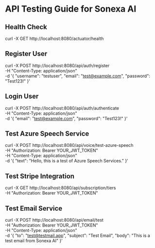 # API Testing Guide for Sonexa AI

## Health Check

curl -X GET http://localhost:8080/actuator/health

## Register User

curl -X POST http://localhost:8080/api/auth/register \
 -H "Content-Type: application/json" \
 -d '{
"username": "testuser",
"email": "test@example.com",
"password": "Test123!"
}'

## Login User

curl -X POST http://localhost:8080/api/auth/authenticate \
 -H "Content-Type: application/json" \
 -d '{
"email": "test@example.com",
"password": "Test123!"
}'

## Test Azure Speech Service

curl -X POST http://localhost:8080/api/voice/test-azure-speech \
 -H "Authorization: Bearer YOUR_JWT_TOKEN" \
 -H "Content-Type: application/json" \
 -d '{
"text": "Hello, this is a test of Azure Speech Services."
}'

## Test Stripe Integration

curl -X GET http://localhost:8080/api/subscription/tiers \
 -H "Authorization: Bearer YOUR_JWT_TOKEN"

## Test Email Service

curl -X POST http://localhost:8080/api/email/test \
 -H "Authorization: Bearer YOUR_JWT_TOKEN" \
 -H "Content-Type: application/json" \
 -d '{
"to": "test@testmail.app",
"subject": "Test Email",
"body": "This is a test email from Sonexa AI"
}'
